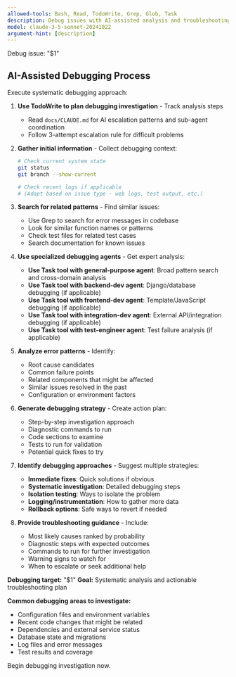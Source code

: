 ```yaml
---
allowed-tools: Bash, Read, TodoWrite, Grep, Glob, Task
description: Debug issues with AI-assisted analysis and troubleshooting
model: claude-3-5-sonnet-20241022
argument-hint: [description]
---
```


Debug issue: "$1"

## AI-Assisted Debugging Process

Execute systematic debugging approach:

1. **Use TodoWrite to plan debugging investigation** - Track analysis steps
   - Read `docs/CLAUDE.md` for AI escalation patterns and sub-agent coordination
   - Follow 3-attempt escalation rule for difficult problems

2. **Gather initial information** - Collect debugging context:
   ```bash
   # Check current system state
   git status
   git branch --show-current

   # Check recent logs if applicable
   # (Adapt based on issue type - web logs, test output, etc.)
   ```

3. **Search for related patterns** - Find similar issues:
   - Use Grep to search for error messages in codebase
   - Look for similar function names or patterns
   - Check test files for related test cases
   - Search documentation for known issues

4. **Use specialized debugging agents** - Get expert analysis:
   - **Use Task tool with general-purpose agent**: Broad pattern search and cross-domain analysis
   - **Use Task tool with backend-dev agent**: Django/database debugging (if applicable)
   - **Use Task tool with frontend-dev agent**: Template/JavaScript debugging (if applicable)
   - **Use Task tool with integration-dev agent**: External API/integration debugging (if applicable)
   - **Use Task tool with test-engineer agent**: Test failure analysis (if applicable)

5. **Analyze error patterns** - Identify:
   - Root cause candidates
   - Common failure points
   - Related components that might be affected
   - Similar issues resolved in the past
   - Configuration or environment factors

6. **Generate debugging strategy** - Create action plan:
   - Step-by-step investigation approach
   - Diagnostic commands to run
   - Code sections to examine
   - Tests to run for validation
   - Potential quick fixes to try

7. **Identify debugging approaches** - Suggest multiple strategies:
   - **Immediate fixes**: Quick solutions if obvious
   - **Systematic investigation**: Detailed debugging steps
   - **Isolation testing**: Ways to isolate the problem
   - **Logging/instrumentation**: How to gather more data
   - **Rollback options**: Safe ways to revert if needed

8. **Provide troubleshooting guidance** - Include:
   - Most likely causes ranked by probability
   - Diagnostic steps with expected outcomes
   - Commands to run for further investigation
   - Warning signs to watch for
   - When to escalate or seek additional help

**Debugging target:** "$1"
**Goal:** Systematic analysis and actionable troubleshooting plan

**Common debugging areas to investigate:**
- Configuration files and environment variables
- Recent code changes that might be related
- Dependencies and external service status
- Database state and migrations
- Log files and error messages
- Test results and coverage

Begin debugging investigation now.